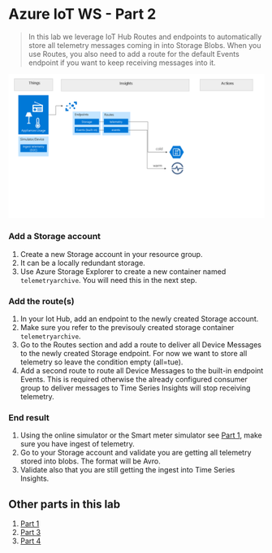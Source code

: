 # Azure IoT WS - Part 2

> In this lab we leverage IoT Hub Routes and endpoints to automatically store all telemetry messages coming in into Storage Blobs. When you use Routes, you also need to add a route for the default Events endpoint if you want to keep receiving messages into it.

![picture alt](media/part2-architecture.png "Azure Architecture")

### Add a Storage account
1. Create a new Storage account in your resource group.
1. It can be a locally redundant storage.
1. Use Azure Storage Explorer to create a new container named `telemetryarchive`. You will need this in the next step.

### Add the route(s)

1. In your Iot Hub, add an endpoint to the newly created Storage account.
1. Make sure you refer to the previsouly created storage container `telemetryarchive`.
1. Go to the Routes section and add a route to deliver all Device Messages to the newly created Storage endpoint. For now we want to store all telemetry so leave the condition empty (all=tue). 
1. Add a second route to route all Device Messages to the built-in endpoint Events. This is required otherwise the already configured consumer group to deliver messages to Time Series Insights will stop receiving telemetry.

### End result 

1. Using the online simulator or the Smart meter simulator see [Part 1](part1.md), make sure you have ingest of telemetry.
1. Go to your Storage account and validate you are getting all telemetry stored into blobs. The format will be Avro.
1. Validate also that you are still getting the ingest into Time Series Insights.


## Other parts in this lab

1. [Part 1](workshop/part1.md)
1. [Part 3](workshop/part3.md)
1. [Part 4](workshop/part4.md)